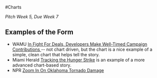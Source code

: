 #Charts

*Pitch Week 5, Due Week 7*


## Examples of the Form 
+ WAMU [In Fight For Deals, Developers Make Well-Timed Campaign Contributions ](http://wamu.org/news/13/05/23/timing_of_campaign_contributions_examined) -- not chart driven, but the chart is a nice example of a simple, clean chart that helps tell the story.
+ Miami Herald [Tracking the Hunger Strike](http://www.miamiherald.com/static/media/projects/gitmo_chart/) is an example of a more advanced chart-based story. 
+ NPR [Zoom In On Oklahoma Tornado Damage](http://apps.npr.org/moore-oklahoma-tornado-damage/)

